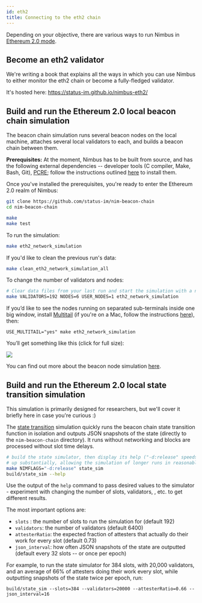 ```yaml
---
id: eth2
title: Connecting to the eth2 chain
---
```


Depending on your objective, there are various ways to run Nimbus in [Ethereum 2.0 mode](https://github.com/status-im/nimbus-eth2).

## Become an eth2 validator

We're writing a book that explains all the ways in which you can use Nimbus to either monitor the eth2 chain or become a fully-fledged validator.

It's hosted here: https://status-im.github.io/nimbus-eth2/

## Build and run the Ethereum 2.0 local beacon chain simulation

The beacon chain simulation runs several beacon nodes on the local machine, attaches several local validators to each, and builds a beacon chain between them. 

**Prerequisites:** At the moment, Nimbus has to be built from source, and has the following external dependencies -- developer tools (C compiler, Make, Bash, Git), [PCRE](https://www.pcre.org/); follow the instructions outlined [here](https://github.com/status-im/nim-beacon-chain#prerequisites-for-everyone) to install them.

Once you've installed the prerequisites, you're ready to enter the Ethereum 2.0 realm of Nimbus:

```bash
git clone https://github.com/status-im/nim-beacon-chain
cd nim-beacon-chain

make
make test
```

To run the simulation:

```bash
make eth2_network_simulation
```

If you'd like to clean the previous run's data:

```bash
make clean_eth2_network_simulation_all
```

To change the number of validators and nodes:

```bash
# Clear data files from your last run and start the simulation with a new genesis block:
make VALIDATORS=192 NODES=6 USER_NODES=1 eth2_network_simulation
```

If you’d like to see the nodes running on separated sub-terminals inside one big window, install [Multitail](https://www.vanheusden.com/multitail/index.php) (if you're on a Mac, follow the instructions [here](https://brewinstall.org/Install-multitail-on-Mac-with-Brew/)), then:


```
USE_MULTITAIL="yes" make eth2_network_simulation
```

You’ll get something like this (click for full size):

[![](https://i.imgur.com/Pc99VDO.png)](https://i.imgur.com/Pc99VDO.png)


You can find out more about the beacon node simulation [here](https://our.status.im/nimbus-development-update-03/#beaconsimulation).

## Build and run the Ethereum 2.0 local state transition simulation

This simulation is primarily designed for researchers, but we'll cover it briefly here in case you're curious :)

The [state transition](https://github.com/ethereum/annotated-spec/blob/master/phase0/beacon-chain.md#beacon-chain-state-transition-function) simulation quickly runs the beacon chain state transition function in isolation and outputs JSON snapshots of the state (directly to the `nim-beacon-chain` directory). It runs without networking and blocks are processed without slot time delays.

```bash
# build the state simulator, then display its help ("-d:release" speeds it
# up substantially, allowing the simulation of longer runs in reasonable time)
make NIMFLAGS="-d:release" state_sim
build/state_sim --help
```

Use the output of the `help` command to pass desired values to the simulator - experiment with changing the number of slots, validators, , etc. to get different results.

The most important options are:

- `slots` : the number of slots to run the simulation for (default 192)
- `validators`: the number of validators (default 6400)
- `attesterRatio`: the expected fraction of attesters that actually do their work for every slot (default 0.73)
- `json_interval`: how often JSON snapshots of the state are outputted (default every 32 slots -- or once per epoch)

For example, to run the state simulator for 384 slots, with 20,000 validators, and an average of 66% of attesters doing their work every slot, while outputting snapshots of the state twice per epoch, run:

```
build/state_sim --slots=384 --validators=20000 --attesterRatio=0.66 --json_interval=16
```


